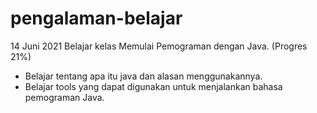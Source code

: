 # pengalaman-belajar

14 Juni 2021
Belajar kelas Memulai Pemograman dengan Java. (Progres 21%)
* Belajar tentang apa itu java dan alasan menggunakannya.
* Belajar tools yang dapat digunakan untuk menjalankan bahasa pemograman Java.
